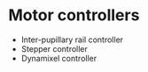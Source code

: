 # Motor controllers

 * Inter-pupillary rail controller
 * Stepper controller
 * Dynamixel controller

